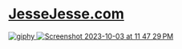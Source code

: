 # <a href="https://www.jessejesse.com"> JesseJesse.com
![giphy](https://github.com/sudo-self/JesseJesse/assets/119916323/a09fc28c-06d9-4568-9767-494e3e6ba0ec)
![Screenshot 2023-10-03 at 11 47 29 PM](https://github.com/sudo-self/JesseJesse/assets/119916323/c608baf2-df3b-4167-969e-325433eca5f0)
